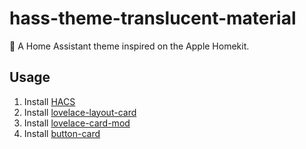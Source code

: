 # hass-theme-translucent-material
🎨 A Home Assistant theme inspired on the Apple Homekit.


## Usage
1. Install [HACS](https://hacs.xyz/)
2. Install [lovelace-layout-card](https://github.com/thomasloven/lovelace-layout-card)
3. Install [lovelace-card-mod](https://github.com/thomasloven/lovelace-card-mod)
4. Install [button-card](https://github.com/custom-cards/button-card)
